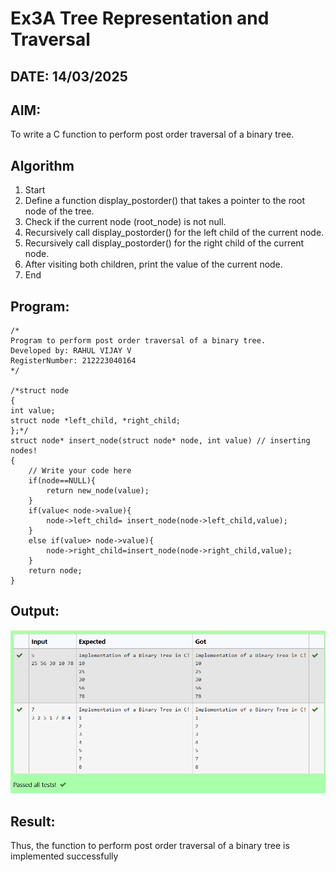 # Ex3A Tree Representation and Traversal
## DATE: 14/03/2025
## AIM:
To write a C function to perform post order traversal of a binary tree.

## Algorithm   
1. Start 
2. Define a function display_postorder() that takes a pointer to the root node of the tree. 
3. Check if the current node (root_node) is not null. 
4. Recursively call display_postorder() for the left child of the current node. 
5. Recursively call display_postorder() for the right child of the current node. 
6. After visiting both children, print the value of the current node. 
7. End

## Program:
```
/*
Program to perform post order traversal of a binary tree.
Developed by: RAHUL VIJAY V
RegisterNumber: 212223040164
*/

/*struct node
{
int value;
struct node *left_child, *right_child;
};*/
struct node* insert_node(struct node* node, int value) // inserting nodes!
{
    // Write your code here
    if(node==NULL){
        return new_node(value);
    }
    if(value< node->value){
        node->left_child= insert_node(node->left_child,value);
    }
    else if(value> node->value){
        node->right_child=insert_node(node->right_child,value);
    }
    return node;
}

```

## Output:
![alt text](<Screenshot 2025-04-25 142648.png>)
## Result:
Thus, the function to perform post order traversal of a binary tree is implemented successfully
